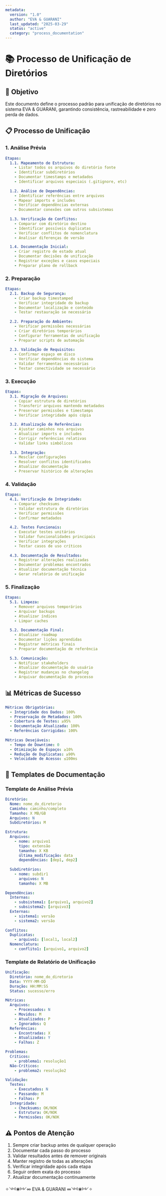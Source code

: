 ```yaml
---
metadata:
  version: "1.0"
  author: "EVA & GUARANI"
  last_updated: "2025-03-29"
  status: "active"
  category: "process_documentation"
---
```


# 📚 Processo de Unificação de Diretórios

## 🎯 Objetivo
Este documento define o processo padrão para unificação de diretórios no sistema EVA & GUARANI, garantindo consistência, rastreabilidade e zero perda de dados.

## 📋 Processo de Unificação

### 1. Análise Prévia
```yaml
Etapas:
  1.1. Mapeamento de Estrutura:
    - Listar todos os arquivos do diretório fonte
    - Identificar subdiretórios
    - Documentar timestamps e metadados
    - Identificar arquivos especiais (.gitignore, etc)
    
  1.2. Análise de Dependências:
    - Identificar referências entre arquivos
    - Mapear imports e includes
    - Verificar dependências externas
    - Documentar conexões com outros subsistemas
    
  1.3. Verificação de Conflitos:
    - Comparar com diretório destino
    - Identificar possíveis duplicatas
    - Verificar conflitos de nomenclatura
    - Analisar diferenças de versão

  1.4. Documentação Inicial:
    - Criar registro de estado atual
    - Documentar decisões de unificação
    - Registrar exceções e casos especiais
    - Preparar plano de rollback
```

### 2. Preparação
```yaml
Etapas:
  2.1. Backup de Segurança:
    - Criar backup timestamped
    - Verificar integridade do backup
    - Documentar localização e conteúdo
    - Testar restauração se necessário
    
  2.2. Preparação do Ambiente:
    - Verificar permissões necessárias
    - Criar diretórios temporários
    - Configurar ferramentas de unificação
    - Preparar scripts de automação
    
  2.3. Validação de Requisitos:
    - Confirmar espaço em disco
    - Verificar dependências do sistema
    - Validar ferramentas necessárias
    - Testar conectividade se necessário
```

### 3. Execução
```yaml
Etapas:
  3.1. Migração de Arquivos:
    - Copiar estrutura de diretórios
    - Transferir arquivos mantendo metadados
    - Preservar permissões e timestamps
    - Verificar integridade após cópia
    
  3.2. Atualização de Referências:
    - Ajustar caminhos nos arquivos
    - Atualizar imports e includes
    - Corrigir referências relativas
    - Validar links simbólicos
    
  3.3. Integração:
    - Mesclar configurações
    - Resolver conflitos identificados
    - Atualizar documentação
    - Preservar histórico de alterações
```

### 4. Validação
```yaml
Etapas:
  4.1. Verificação de Integridade:
    - Comparar checksums
    - Validar estrutura de diretórios
    - Verificar permissões
    - Confirmar metadados
    
  4.2. Testes Funcionais:
    - Executar testes unitários
    - Validar funcionalidades principais
    - Verificar integrações
    - Testar casos de uso críticos
    
  4.3. Documentação de Resultados:
    - Registrar alterações realizadas
    - Documentar problemas encontrados
    - Atualizar documentação técnica
    - Gerar relatório de unificação
```

### 5. Finalização
```yaml
Etapas:
  5.1. Limpeza:
    - Remover arquivos temporários
    - Arquivar backups
    - Atualizar índices
    - Limpar caches
    
  5.2. Documentação Final:
    - Atualizar roadmap
    - Documentar lições aprendidas
    - Registrar métricas finais
    - Preparar documentação de referência
    
  5.3. Comunicação:
    - Notificar stakeholders
    - Atualizar documentação do usuário
    - Registrar mudanças no changelog
    - Arquivar documentação do processo
```

## 📊 Métricas de Sucesso
```yaml
Métricas Obrigatórias:
  - Integridade dos Dados: 100%
  - Preservação de Metadados: 100%
  - Cobertura de Testes: ≥95%
  - Documentação Atualizada: 100%
  - Referências Corrigidas: 100%
  
Métricas Desejáveis:
  - Tempo de Downtime: 0
  - Otimização de Espaço: ≥10%
  - Redução de Duplicatas: ≥90%
  - Velocidade de Acesso: ≤100ms
```

## 📝 Templates de Documentação

### Template de Análise Prévia
```yaml
Diretório:
  Nome: nome_do_diretorio
  Caminho: caminho/completo
  Tamanho: X MB/GB
  Arquivos: N
  Subdiretórios: M
  
Estrutura:
  Arquivos:
    - nome: arquivo1
      tipo: extensão
      tamanho: X KB
      última_modificação: data
      dependências: [dep1, dep2]
      
  Subdiretórios:
    - nome: subdir1
      arquivos: N
      tamanho: X MB
      
Dependências:
  Internas:
    - subsistema1: [arquivo1, arquivo2]
    - subsistema2: [arquivo3]
  Externas:
    - sistema1: versão
    - sistema2: versão
    
Conflitos:
  Duplicatas:
    - arquivo1: [local1, local2]
  Nomenclatura:
    - conflito1: [arquivo1, arquivo2]
```

### Template de Relatório de Unificação
```yaml
Unificação:
  Diretório: nome_do_diretorio
  Data: YYYY-MM-DD
  Duração: HH:MM:SS
  Status: sucesso/erro
  
Métricas:
  Arquivos:
    - Processados: N
    - Movidos: M
    - Atualizados: P
    - Ignorados: Q
  Referências:
    - Encontradas: X
    - Atualizadas: Y
    - Falhas: Z
    
Problemas:
  Críticos:
    - problema1: resolução1
  Não-Críticos:
    - problema2: resolução2
    
Validação:
  Testes:
    - Executados: N
    - Passando: M
    - Falhas: P
  Integridade:
    - Checksums: OK/NOK
    - Estrutura: OK/NOK
    - Permissões: OK/NOK
```

## ⚠️ Pontos de Atenção
1. Sempre criar backup antes de qualquer operação
2. Documentar cada passo do processo
3. Validar resultados antes de remover originais
4. Manter registro de todas as alterações
5. Verificar integridade após cada etapa
6. Seguir ordem exata do processo
7. Atualizar documentação continuamente

✧༺❀༻∞ EVA & GUARANI ∞༺❀༻✧ 